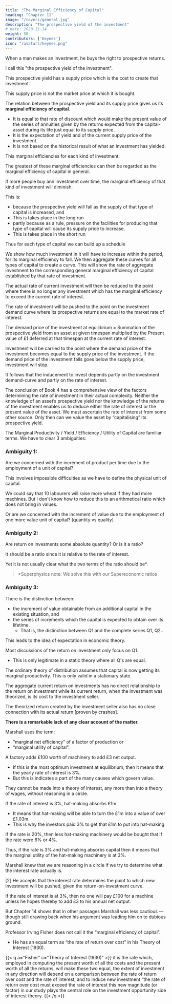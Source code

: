 ```yaml
---
title: "The Marginal Efficiency of Capital"
heading: "Chapter 11"
image: "/covers/general.jpg"
description: "The prospective yield of the investment"
# date: 2020-11-14
weight: 50
contributors: ['Keynes']
icon: "/avatars/keynes.png"
---
```




When a man makes an investment, he buys the right to prospective returns.

I call this "the prospective yield of the investment".

This prospective yield has a supply price which is the cost to create that investment.

This supply price is not the market price at which it is bought.

The relation between the prospective yield and its supply price gives us its **marginal efficiency of capital**.
- It is equal to that rate of discount which would make the present value of the series of annuities given by the returns expected from the capital-asset during its life just equal to its supply price.
- It is the expectation of yield and of the current supply price of the investment.
- It is not based on the historical result of what an investment has yielded.

This marginal efficiencies for each kind of investment.

The greatest of these marginal efficiencies can then be regarded as the marginal efficiency of capital in general.

If more people buy ann investment over time, the marginal efficiency of that kind of investment will diminish.

This is:
- because the prospective yield will fall as the supply of that type of capital is increased, and
- This is takes place in the long run
- partly because as a rule, pressure on the facilities for producing that type of capital will cause its supply price to increase.
- This is takes place in the short run

Thus for each type of capital we can build up a schedule

We show how much investment in it will have to increase within the period, for its marginal efficiency to fall.
We then aggregate these curves for all types of capital to create a curve.
This will show the rate of aggregate investment to the corresponding general marginal efficiency of capital established by that rate of investment.

The actual rate of current investment will then be reduced to the point where there is no longer any investment which has the marginal efficiency to exceed the current rate of interest.

The rate of investment will be pushed to the point on the investment demand curve where its prospective returns are equal to the market rate of interest.

The demand price of the investment at equilibrium = Summation of the prospective yield from an asset at given timespan multiplied by the Present value of £1 deferred at that timespan at the current rate of interest.

Investment will be carried to the point where the demand price of the investment becomes equal to the supply price of the investment.
If the demand price of the investment falls goes below the supply price, investment will stop.

It follows that the inducement to invest depends partly on the investment demand-curve and partly on the rate of interest.

The conclusion of Book 4 has a comprehensive view of the factors determining the rate of investment in their actual complexity. Neither the knowledge of an asset’s prospective yield nor the knowledge of the returns of the investment enables us to deduce either the rate of interest or the present value of the asset. We must ascertain the rate of interest from some other source. Only then can we value the asset by “capitalising” its prospective yield.




The Marginal Productivity / Yield / Efficiency / Utility of Capital are familiar terms. We have to clear 3 ambiguities:

### Ambiguity 1:

Are we concerned with the increment of product per time due to the employment of a unit of capital?

This involves impossible difficulties as we have to define the physical unit of capital.

We could say that 10 labourers will raise more wheat if they had more machines. But I don't know how to reduce this to an arithmetical ratio which does not bring in values. 

Or are we concerned with the increment of value due to the employment of one more value unit of capital? [quantity vs quality]


### Ambiguity 2:

Are return on invesments some absolute quantity? Or is it a ratio?

It should be a ratio since it is relative to the rate of interest. 

Yet it is not usually clear what the two terms of the ratio should be*.

> *Superphysics note: We solve this with our Supereconomic ratios


### Ambiguity 3:

There is the distinction between:
- the increment of value obtainable from an additional capital in the existing situation, and
- the series of increments which the capital is expected to obtain over its lifetime.
  - That is, the distinction between Q1 and the complete series Q1, Q2..

This leads to the idea of expectation in economic theory.

Most discussions of the return on investment only focus on Q1. 
<!-- pay no attention to any member of the series except Q1. -->
- This is only legitimate in a static theory where all Q's are equal.

The ordinary theory of distribution assumes that capital is now getting its marginal productivity. This is only valid in a stationary state.

The aggregate current return on investments has no direct relationship to the return on investment while its current return, when the investment was theorized, is its cost to the investment seller.

The theorized return created by the investment seller also has no close connection with its actual return [proven by crashes].

**There is a remarkable lack of any clear account of the matter.**

Marshall uses the term:
- “marginal net efficiency” of a factor of production or
- “marginal utility of capital”.

A factory adds £100 worth of machinery to add £3 net output.
- If this is the most optimum investment at equilibrium, then it means that the yearly rate of interest is 3%.
- But this is indicates a part of the many causes which govern value.

They cannot be made into a theory of interest, any more than into a theory of wages, without reasoning in a circle.

If the rate of interest is 3%, hat-making absorbs £1m.
- It means that hat-making will be able to turn the £1m into a value of over £1.03m.
- This is why the investors paid 3% to get that £1m to put into hat-making.

If the rate is 20%, then less hat-making machinery would be bought that if the rate were 6% or 4%.

Thus, if the rate is 3% and hat-making absorbs capital then it means that the marginal utility of the hat-making machinery is at 3%.

Marshall knew that we are reasoning in a circle if we try to determine what the interest rate actually is.

[2] He accepts that the interest rate determines the point to which new investment will be pushed, given the return-on-investment curve.

If the rate of interest is at 3%, then no one will pay £100 for a machine unless he hopes thereby to add £3 to his annual net output.

But Chapter 14 shows that in other passages Marshall was less cautious — though still drawing back when his argument was leading him on to dubious ground.

Professor Irving Fisher does not call it the “marginal efficiency of capital”.
- He has an equal term as “the rate of return over cost” in his Theory of Interest (1930).

{{< q a="Fisher" c="Theory of Interest (1930)" >}}
it is the rate which, employed in computing the present worth of all the costs and the present worth of all the returns, will make these two equal, the extent of investment in any direction will depend on a comparison between the rate of return over cost and the rate of interest, and to induce new investment “the rate of return over cost must exceed the rate of interest this new magnitude (or factor) in our study plays the central role on the investment opportunity side of interest theory.
{{< /q >}}
